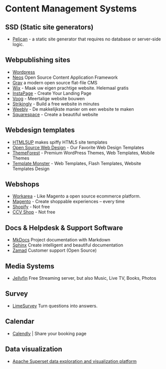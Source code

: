 # Content Management Systems

## SSD (Static site generators)
* [Pelican](https://getpelican.com/) - a static site generator that requires no database or server-side logic.

## Webpublishing sites
* [Wordpress](https://wordpress.org)
* [Neos](https://www.neos.io/) Open Source Content Application Framework
* [Grav](https://getgrav.org/) a modern open source flat-file CMS
* [Wix](http://nl.wix.com/)  - Maak uw eigen prachtige website. Helemaal gratis
* [InstaPage](https://instapage.com)  - Create Your Landing Page
* [Voog](http://www.voog.com/nl)  - Meertalige website bouwen
* [Strikingly](https://www.strikingly.com/)  - Build a free website in minutes
* [Weebly](https://www.weebly.com/)  - De makkelijkste manier om een website te maken
* [Squarespace](https://www.squarespace.com/)  - Create a beautiful website

## Webdesign templates
* [HTML5UP](http://html5up.net/verti) makes spiffy HTML5 site templates
* [Open Source Web Design](http://www.oswd.org/designs/favorites/)  - Our Favorite Web Design Templates
* [ThemeForest](http://themeforest.net) - Premium WordPress Themes, Web Templates, Mobile Themes
* [Template Monster](http://www.monstertemplates.com) - Web Templates, Flash Templates, Website Templates Design

## Webshops
* [Workarea](https://www.workarea.com/) - Like Magento a open source ecommerce platform.
* [Magento](https://magento.com/) - Create shoppable experiences – every time
* [Shopify](https://www.shopify.com/) - Not free
* [CCV Shop](https://www.ccvshop.nl/) - Not free

## Docs & Helpdesk & Support Software

* [MkDocs](https://www.mkdocs.org/) Project documentation with Markdown
* [Sphinx](https://www.sphinx-doc.org/en/master/index.html) Create intelligent and beautiful documentation
* [Zamad](https://www.zammad.com/) Customer support (Open Source)

## Media Systems
* [Jellyfin](https://jellyfin.org/) Free Streaming server, but also Music, Live TV, Books, Photos

## Survey

* [LimeSurvey](https://www.limesurvey.org/) Turn questions into answers.

## Calendar
* [Calendly](https://calendly.com) | Share your booking page

## Data visualization

* [Apache Superset data exploration and visualization platform](https://superset.apache.org/)
